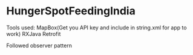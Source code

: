 # HungerSpotFeedingIndia

Tools used: 
MapBox(Get you API key and include in string.xml for app to work) 
RXJava
Retrofit

Followed observer pattern
